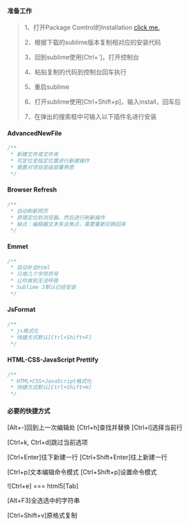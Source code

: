 #### 准备工作
> 1、打开Package Comtrol的Installation [click me.](https://packagecontrol.io/installation)
>
> 2、根据下载的sublime版本复制相对应的安装代码
>
> 3、回到sublime使用[Ctrl+`]，打开控制台
>
> 4、粘贴复制的代码到控制台回车执行
>
> 5、重启sublime
>
> 6、打开sublime使用[Ctrl+Shift+p]，输入install，回车后
>
> 7、在弹出的搜索框中可输入以下插件名进行安装

#### AdvancedNewFile
```js
/**
 * 新建文件或文件夹
 * 可定位至指定位置进行新建操作
 * 需要对项目层级部署熟悉
 */
```

#### Browser Refresh 
```js
/** 
 * 自动刷新网页
 * 原理定位到浏览器，然后进行刷新操作
 * 缺点：编辑器文本失去焦点，需要重新切换回来
 */
```

#### Emmet
```js
/** 
 * 自动补全html
 * 只用几个字符符号
 * 让你爽到无法呼吸
 * Sublime 3默认已经安装
 */
```

#### JsFormat
```js
/**
 * js格式化
 * 快捷方式默认[Ctrl+Shift+F]
 */
```

#### HTML-CSS-JavaScript Prettify
```js
/**
 * HTML+CSS+JavaScript格式化
 * 快捷方式默认[Ctrl+Shift+H]
 */
```

#### 必要的快捷方式

[Alt+-]回到上一次编辑处
[Ctrl+h]查找并替换
[Ctrl+l]选择当前行

[Ctrl+k, Ctrl+d]跳过当前选项

[Ctrl+Enter]往下新建一行
[Ctrl+Shift+Enter]往上新建一行

[Ctrl+p]文本编辑命令模式
[Ctrl+Shift+p]设置命令模式

![Ctrl+e] === html5[Tab]

[Alt+F3]全选选中的字符串

[Ctrl+Shift+v]原格式复制
